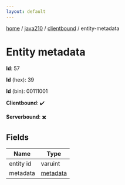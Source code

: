 ```yaml
---
layout: default
---
```


[home](/)  /  [java210](/protocol/java210)  /  [clientbound](/protocol/java210/clientbound)  /  entity-metadata

# Entity metadata

**Id**: 57

**Id** (hex): 39

**Id** (bin): 00111001

**Clientbound**: ✔️

**Serverbound**: ✖️

## Fields

Name | Type
---|---
entity id | varuint
metadata | [metadata](/protocol/java210/metadata)

